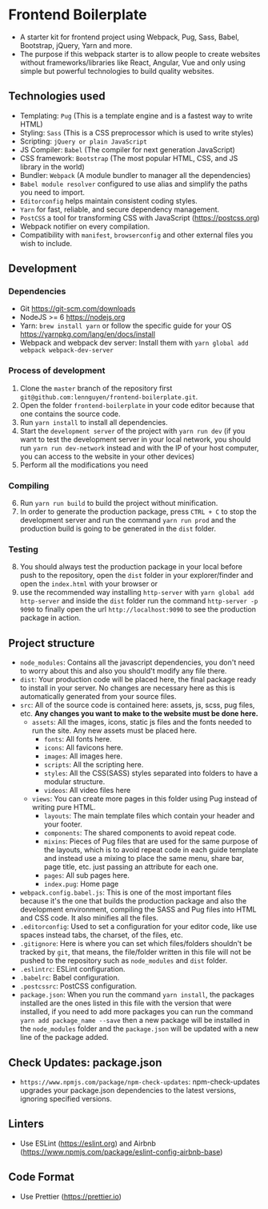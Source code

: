 # Frontend Boilerplate

- A starter kit for frontend project using Webpack, Pug, Sass, Babel, Bootstrap, jQuery, Yarn and more.
- The purpose if this webpack starter is to allow people to create websites without frameworks/libraries like React, Angular, Vue and only using simple but powerful technologies to build quality websites.

## Technologies used

- Templating: `Pug` (This is a template engine and is a fastest way to write HTML)
- Styling: `Sass` (This is a CSS preprocessor which is used to write styles)
- Scripting: `jQuery or plain JavaScript`
- JS Compiler: `Babel` (The compiler for next generation JavaScript)
- CSS framework: `Bootstrap` (The most popular HTML, CSS, and JS library in the world)
- Bundler: `Webpack` (A module bundler to manager all the dependencies)
- `Babel module resolver` configured to use alias and simplify the paths you need to import.
- `Editorconfig` helps maintain consistent coding styles.
- `Yarn` for fast, reliable, and secure dependency management.
- `PostCSS` a tool for transforming CSS with JavaScript (https://postcss.org)
- Webpack notifier on every compilation.
- Compatibility with `manifest`, `browserconfig` and other external files you wish to include.

## Development

### Dependencies

- Git https://git-scm.com/downloads
- NodeJS >= 6 https://nodejs.org
- Yarn: `brew install yarn` or follow the specific guide for your OS https://yarnpkg.com/lang/en/docs/install
- Webpack and webpack dev server: Install them with `yarn global add webpack webpack-dev-server`

### Process of development

1. Clone the `master` branch of the repository first `git@github.com:lennguyen/frontend-boilerplate.git`.
2. Open the folder `frontend-boilerplate` in your code editor because that one contains the source code.
3. Run `yarn install` to install all dependencies.
4. Start the `development server` of the project with `yarn run dev` (if you want to test the development server in your local network, you should run `yarn run dev-network` instead and with the IP of your host computer, you can access to the website in your other devices)
5. Perform all the modifications you need

### Compiling

6. Run `yarn run build` to build the project without minification.
7. In order to generate the production package, press `CTRL + C` to stop the development server and run the command `yarn run prod` and the production build is going to be generated in the `dist` folder.

### Testing

8. You should always test the production package in your local before push to the repository, open the `dist` folder in your explorer/finder and open the `index.html` with your browser or
9. use the recommended way installing `http-server` with `yarn global add http-server` and inside the `dist` folder run the command `http-server -p 9090` to finally open the url `http://localhost:9090` to see the production package in action.

## Project structure

- `node_modules`: Contains all the javascript dependencies, you don't need to worry about this and also you should't modify any file there.
- `dist`: Your production code will be placed here, the final package ready to install in your server. No changes are necessary here as this is automatically generated from your source files.
- `src`: All of the source code is contained here: assets, js, scss, pug files, etc. **Any changes you want to make to the website must be done here.**
  - `assets`: All the images, icons, static js files and the fonts needed to run the site. Any new assets must be placed here.
    - `fonts`: All fonts here.
    - `icons`: All favicons here.
    - `images`: All images here.
    - `scripts`: All the scripting here.
    - `styles`: All the CSS(SASS) styles separated into folders to have a modular structure.
    - `videos`: All video files here
  - `views`: You can create more pages in this folder using Pug instead of writing pure HTML.
    - `layouts`: The main template files which contain your header and your footer.
    - `components`: The shared components to avoid repeat code.
    - `mixins`: Pieces of Pug files that are used for the same purpose of the layouts, which is to avoid repeat code in each guide template and instead use a mixing to place the same menu, share bar, page title, etc. just passing an attribute for each one.
    - `pages`: All sub pages here.
    - `index.pug`: Home page
- `webpack.config.babel.js`: This is one of the most important files because it's the one that builds the production package and also the development environment, compiling the SASS and Pug files into HTML and CSS code. It also minifies all the files.
- `.editorconfig`: Used to set a configuration for your editor code, like use spaces instead tabs, the charset, of the files, etc.
- `.gitignore`: Here is where you can set which files/folders shouldn't be tracked by `git`, that means, the file/folder written in this file will not be pushed to the repository such as `node_modules` and `dist` folder.
- `.eslintrc`: ESLint configuration.
- `.babelrc`: Babel configuration.
- `.postcssrc`: PostCSS configuration.
- `package.json`: When you run the command `yarn install`, the packages installed are the ones listed in this file with the version that were installed, if you need to add more packages you can run the command `yarn add package_name --save` then a new package will be installed in the `node_modules` folder and the `package.json` will be updated with a new line of the package added.

## Check Updates: package.json

- `https://www.npmjs.com/package/npm-check-updates`: npm-check-updates upgrades your package.json dependencies to the latest versions, ignoring specified versions.

## Linters

- Use ESLint (https://eslint.org) and Airbnb (https://www.npmjs.com/package/eslint-config-airbnb-base)

## Code Format

- Use Prettier (https://prettier.io)
